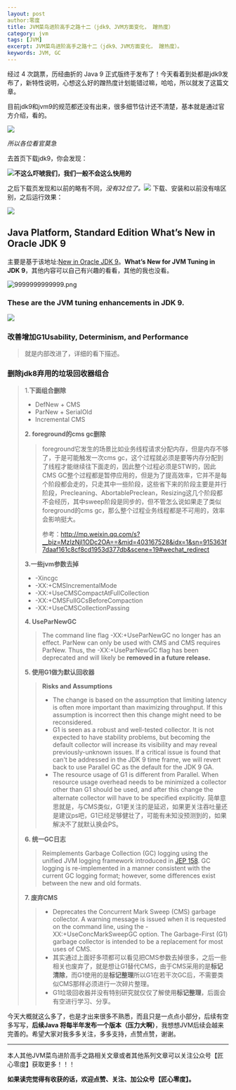 ```yaml
---
layout: post 
author:零度
title: JVM菜鸟进阶高手之路十二（jdk9、JVM方面变化， 蹭热度）
category: jvm
tags: [JVM]
excerpt: JVM菜鸟进阶高手之路十二（jdk9、JVM方面变化， 蹭热度）。
keywords: JVM, GC
---
```


经过 4 次跳票，历经曲折的 Java 9 正式版终于发布了！今天看着到处都是jdk9发布了，新特性说明，心想这么好的蹭热度计划能错过嘛，哈哈，所以就发了这篇文章。

目前jdk9和jvm9的规范都还没有出来，很多细节估计还不清楚，基本就是通过官方介绍，看的。

![](http://upload-images.jianshu.io/upload_images/7849276-c38cc28195fb4d53.png?imageMogr2/auto-orient/strip%7CimageView2/2/w/1240)

*所以各位看官莫急*

去首页下载jdk9，你会发现：

![](http://upload-images.jianshu.io/upload_images/7849276-63b22ef3caff18b2.png?imageMogr2/auto-orient/strip%7CimageView2/2/w/1240)**不这么吓唬我们，我们一般不会这么快用的**

之后下载页发现和以前的略有不同，*没有32位了。*![](http://upload-images.jianshu.io/upload_images/7849276-bedd73bdeb6082ec.png?imageMogr2/auto-orient/strip%7CimageView2/2/w/1240)
下载、安装和以前没有啥区别，之后运行效果：

![](http://upload-images.jianshu.io/upload_images/7849276-e491bcd0ab5803c7.png?imageMogr2/auto-orient/strip%7CimageView2/2/w/1240)

##  Java Platform, Standard Edition What’s New in Oracle JDK 9


主要是基于该地址:[New in Oracle JDK 9](http://docs.oracle.com/javase/9/whatsnew/toc.htm#JSNEW-GUID-C23AFD78-C777-460B-8ACE-58BE5EA681F6)。**What’s New for JVM Tuning in JDK 9**，其他内容可以自己有兴趣的看看，其他的我也没看。


![9999999999999.png](http://upload-images.jianshu.io/upload_images/7849276-6541f60e81833eda.png?imageMogr2/auto-orient/strip%7CimageView2/2/w/1240)


### These are the JVM tuning enhancements in JDK 9.


![](http://upload-images.jianshu.io/upload_images/7849276-9bacfaf91b2e1780.png?imageMogr2/auto-orient/strip%7CimageView2/2/w/1240)
### 改善增加G1Usability, Determinism, and Performance
 > 就是内部改进了，详细的看下描述。

###  删除jdk8弃用的垃圾回收器组合
>1.**下面组合删除**
>- DefNew + CMS 
>- ParNew + SerialOld
>- Incremental CMS
>
>**2. foreground的cms gc删除**
>>foreground它发生的场景比如业务线程请求分配内存，但是内存不够了，于是可能触发一次cms gc，这个过程就必须是要等内存分配到了线程才能继续往下面走的，因此整个过程必须是STW的，因此CMS GC整个过程都是暂停应用的，但是为了提高效率，它并不是每个阶段都会走的，只走其中一些阶段，这些省下来的阶段主要是并行阶段，Precleaning、AbortablePreclean，Resizing这几个阶段都不会经历，其中sweep阶段是同步的，但不管怎么说如果走了类似foreground的cms gc，那么整个过程业务线程都是不可用的，效率会影响挺大。
>>
>>参考：http://mp.weixin.qq.com/s?__biz=MzIzNjI1ODc2OA==&mid=403167528&idx=1&sn=915363f7daaf161c8cf8cd1953d377db&scene=19#wechat_redirect
>
>**3.一些jvm参数去掉**
>- -Xincgc
>- -XX:+CMSIncrementalMode
>- -XX:+UseCMSCompactAtFullCollection
>- -XX:+CMSFullGCsBeforeCompaction
>- -XX:+UseCMSCollectionPassing
>
>**4. UseParNewGC**
>>The command line flag -XX:+UseParNewGC no longer has an effect. ParNew can only be used with CMS and CMS requires ParNew. Thus, the -XX:+UseParNewGC flag has been deprecated and will likely be **removed in a future release.**
>
>**5. 使用G1做为默认回收器**
>>**Risks and Assumptions**
>>- The change is based on the assumption that limiting latency is often more important than maximizing throughput. If this assumption is incorrect then this change might need to be reconsidered.
>>- G1 is seen as a robust and well-tested collector. It is not expected to have stability problems, but becoming the default collector will increase its visibility and may reveal previously-unknown issues. If a critical issue is found that can't be addressed in the JDK 9 time frame, we will revert back to use Parallel GC as the default for the JDK 9 GA.
>>- The resource usage of G1 is different from Parallel. When resource usage overhead needs to be minimized a collector other than G1 should be used, and after this change the alternate collector will have to be specified explicitly.
>>简单意思就是，与CMS类似，G1更关注的是延迟，如果更关注吞吐量还是建议ps吧，G1已经足够健壮了，可能有未知没预测到的，如果解决不了就默认换会PS。
>
>**6. 统一GC日志**
>>Reimplements Garbage Collection (GC) logging using the unified JVM logging framework introduced in [JEP 158](http://openjdk.java.net/jeps/158). GC logging is re-implemented in a manner consistent with the current GC logging format; however, some differences exist between the new and old formats.
>
>**7. 废弃CMS**
>>- Deprecates the Concurrent Mark Sweep (CMS) garbage collector. A warning message is issued when it is requested on the command line, using the -XX:+UseConcMarkSweepGC option. The Garbage-First (G1) garbage collector is intended to be a replacement for most uses of CMS.
>>- 其实通过上面好多项都可以看见把CMS参数去掉很多，之后一些相关也废弃了，就是想让G1替代CMS，由于CMS采用的是**标记清除**，而G1使用的是**标记整理**所以G1在若干次GC后，不需要类似CMS那样必须进行一次碎片整理。
>>- G1垃圾回收器并没有特别研究就仅仅了解使用**标记整理**，后面会有空进行学习、分享。



今天大概就这么多了，也是才出来很多不熟悉，而且只是一点点小部分，后续有空多写写，**后续Java 将每半年发布一个版本（压力大啊）**，我想想JVM后续会越来完善的。希望大家对我多多关注，多多支持，点赞点赞，谢谢。

-------------------

本人其他JVM菜鸟进阶高手之路相关文章或者其他系列文章可以关注公众号【匠心零度】获取更多！！！

**如果读完觉得有收获的话，欢迎点赞、关注、加公众号【匠心零度】。**